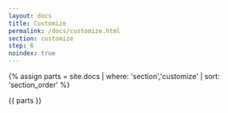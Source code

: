 ```yaml
---
layout: docs
title: Customize
permalink: /docs/customize.html
section: customize
step: 6
noindex: true
---
```


{% assign parts = site.docs | where: 'section','customize' | sort: 'section_order' %}

{{ parts }}